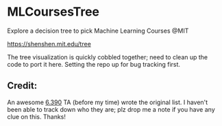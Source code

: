 # MLCoursesTree
Explore a decision tree to pick Machine Learning Courses @MIT 

https://shenshen.mit.edu/tree

The tree visualization is quickly cobbled together; need to clean up the code to port it here. Setting the repo up for bug tracking first.

## Credit:
An awesome [6.390](https://introml.mit.edu/) TA (before my time) wrote the original list. I haven't been able to track down who they are; plz drop me a note if you have any clue on this. Thanks!


